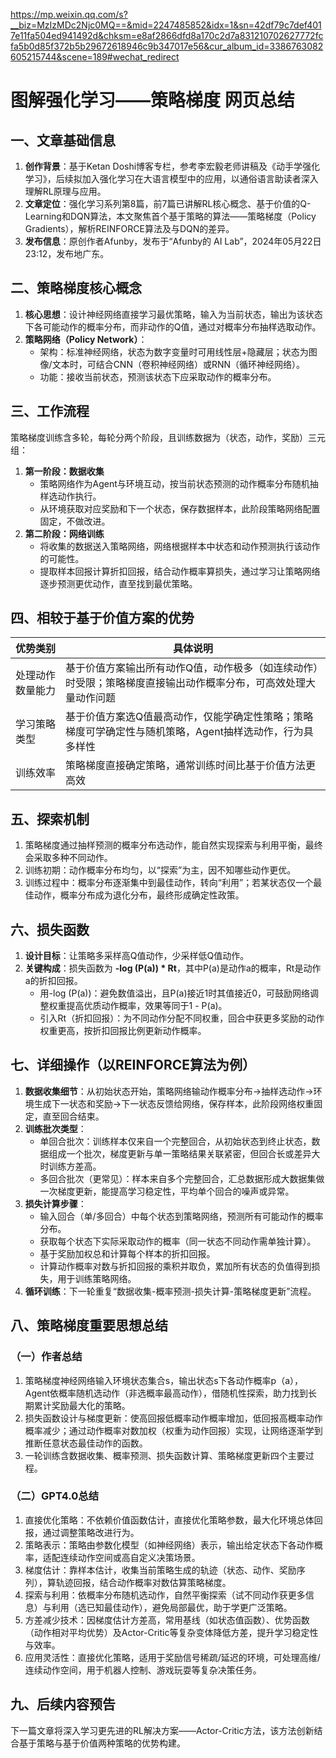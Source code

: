 https://mp.weixin.qq.com/s?__biz=MzIzMDc2Njc0MQ==&mid=2247485852&idx=1&sn=42df79c7def4017e11fa504ed941492d&chksm=e8af2866dfd8a170c2d7a831210702627772fcfa5b0d85f372b5b29672618946c9b347017e56&cur_album_id=3386763082605215744&scene=189#wechat_redirect

# 图解强化学习——策略梯度 网页总结
## 一、文章基础信息
1. **创作背景**：基于Ketan Doshi博客专栏，参考李宏毅老师讲稿及《动手学强化学习》，后续拟加入强化学习在大语言模型中的应用，以通俗语言助读者深入理解RL原理与应用。
2. **文章定位**：强化学习系列第8篇，前7篇已讲解RL核心概念、基于价值的Q-Learning和DQN算法，本文聚焦首个基于策略的算法——策略梯度（Policy Gradients），解析REINFORCE算法及与DQN的差异。
3. **发布信息**：原创作者Afunby，发布于“Afunby的 AI Lab”，2024年05月22日23:12，发布地广东。


## 二、策略梯度核心概念
1. **核心思想**：设计神经网络直接学习最优策略，输入为当前状态，输出为该状态下各可能动作的概率分布，而非动作的Q值，通过对概率分布抽样选取动作。
2. **策略网络（Policy Network）**：
    - 架构：标准神经网络，状态为数字变量时可用线性层+隐藏层；状态为图像/文本时，可结合CNN（卷积神经网络）或RNN（循环神经网络）。
    - 功能：接收当前状态，预测该状态下应采取动作的概率分布。


## 三、工作流程
策略梯度训练含多轮，每轮分两个阶段，且训练数据为（状态，动作，奖励）三元组：
1. **第一阶段：数据收集**
    - 策略网络作为Agent与环境互动，按当前状态预测的动作概率分布随机抽样选动作执行。
    - 从环境获取对应奖励和下一个状态，保存数据样本，此阶段策略网络配置固定，不做改进。
2. **第二阶段：网络训练**
    - 将收集的数据送入策略网络，网络根据样本中状态和动作预测执行该动作的可能性。
    - 提取样本回报计算折扣回报，结合动作概率算损失，通过学习让策略网络逐步预测更优动作，直至找到最优策略。


## 四、相较于基于价值方案的优势
|优势类别|具体说明|
|----|----|
|处理动作数量能力|基于价值方案输出所有动作Q值，动作极多（如连续动作）时受限；策略梯度直接输出动作概率分布，可高效处理大量动作问题|
|学习策略类型|基于价值方案选Q值最高动作，仅能学确定性策略；策略梯度可学确定性与随机策略，Agent抽样选动作，行为具多样性|
|训练效率|策略梯度直接确定策略，通常训练时间比基于价值方法更高效|


## 五、探索机制
1. 策略梯度通过抽样预测的概率分布选动作，能自然实现探索与利用平衡，最终会采取多种不同动作。
2. 训练初期：动作概率分布均匀，以“探索”为主，因不知哪些动作更优。
3. 训练过程中：概率分布逐渐集中到最佳动作，转向“利用”；若某状态仅一个最佳动作，概率分布成为退化分布，最终形成确定性政策。


## 六、损失函数
1. **设计目标**：让策略多采样高Q值动作，少采样低Q值动作。
2. **关键构成**：损失函数为 **-log (P(a)) * Rt**，其中P(a)是动作a的概率，Rt是动作a的折扣回报。
    - 用-log (P(a))：避免数值溢出，且P(a)接近1时其值接近0，可鼓励网络调整权重提高优质动作概率，效果等同于1 - P(a)。
    - 引入Rt（折扣回报）：为不同动作分配不同权重，回合中获更多奖励的动作权重更高，按折扣回报比例更新动作概率。


## 七、详细操作（以REINFORCE算法为例）
1. **数据收集细节**：从初始状态开始，策略网络输动作概率分布→抽样选动作→环境生成下一状态和奖励→下一状态反馈给网络，保存样本，此阶段网络权重固定，直至回合结束。
2. **训练批次类型**：
    - 单回合批次：训练样本仅来自一个完整回合，从初始状态到终止状态，数据组成一个批次，梯度更新与单一策略结果关联紧密，但回合长或差异大时训练方差高。
    - 多回合批次（更常见）：样本来自多个完整回合，汇总数据形成大数据集做一次梯度更新，能提高学习稳定性，平均单个回合的噪声或异常。
3. **损失计算步骤**：
    - 输入回合（单/多回合）中每个状态到策略网络，预测所有可能动作的概率分布。
    - 获取每个状态下实际采取动作的概率（同一状态不同动作需单独计算）。
    - 基于奖励加权总和计算每个样本的折扣回报。
    - 计算动作概率对数与折扣回报的乘积并取负，累加所有状态的负值得到损失，用于训练策略网络。
4. **循环训练**：下一轮重复“数据收集-概率预测-损失计算-策略梯度更新”流程。


## 八、策略梯度重要思想总结
### （一）作者总结
1. 策略梯度神经网络输入环境状态集合s，输出状态s下各动作概率p（a），Agent依概率随机选动作（非选概率最高动作），借随机性探索，助力找到长期累计奖励最大化的策略。
2. 损失函数设计与梯度更新：使高回报低概率动作概率增加，低回报高概率动作概率减少；通过动作概率对数加权（权重为动作回报）实现，让网络逐渐学到推断任意状态最佳动作的函数。
3. 一轮训练含数据收集、概率预测、损失函数计算、策略梯度更新四个主要过程。

### （二）GPT4.0总结
1. 直接优化策略：不依赖价值函数估计，直接优化策略参数，最大化环境总体回报，通过调整策略改进行为。
2. 策略表示：策略由参数化模型（如神经网络）表示，输出给定状态下各动作概率，适配连续动作空间或高自定义决策场景。
3. 梯度估计：靠样本估计，收集当前策略生成的轨迹（状态、动作、奖励序列），算轨迹回报，结合动作概率对数估算策略梯度。
4. 探索与利用：依概率分布随机选动作，自然平衡探索（试不同动作获更多信息）与利用（选已知最佳动作），避免局部最优，助于学更广泛策略。
5. 方差减少技术：因梯度估计方差高，常用基线（如状态值函数）、优势函数（动作相对平均优势）及Actor-Critic等复杂变体降低方差，提升学习稳定性与效率。
6. 应用灵活性：直接优化策略，适用于奖励信号稀疏/延迟的环境，可处理高维/连续动作空间，用于机器人控制、游戏玩耍等复杂决策任务。


## 九、后续内容预告
下一篇文章将深入学习更先进的RL解决方案——Actor-Critic方法，该方法创新结合基于策略与基于价值两种策略的优势构建。
